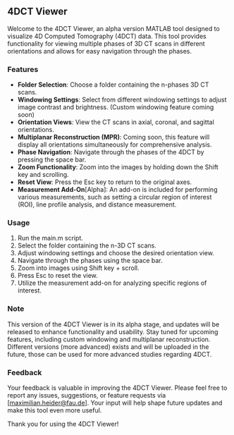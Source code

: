 ## 4DCT Viewer

Welcome to the 4DCT Viewer, an alpha version MATLAB tool designed to visualize 4D Computed Tomography (4DCT) data. This tool provides functionality for viewing multiple phases of 3D CT scans in different orientations and allows for easy navigation through the phases.

### Features
- **Folder Selection**: Choose a folder containing the n-phases 3D CT scans.
- **Windowing Settings**: Select from different windowing settings to adjust image contrast and brightness. (Custom windowing feature coming soon)
- **Orientation Views**: View the CT scans in axial, coronal, and sagittal orientations.
- **Multiplanar Reconstruction (MPR)**: Coming soon, this feature will display all orientations simultaneously for comprehensive analysis.
- **Phase Navigation**: Navigate through the phases of the 4DCT by pressing the space bar.
- **Zoom Functionality**: Zoom into the images by holding down the Shift key and scrolling.
- **Reset View**: Press the Esc key to return to the original axes.
- **Measurement Add-On**[Alpha]: An add-on is included for performing various measurements, such as setting a circular region of interest (ROI), line profile analysis, and distance measurement.

### Usage
1. Run the main.m script.
2. Select the folder containing the n-3D CT scans.
3. Adjust windowing settings and choose the desired orientation view.
4. Navigate through the phases using the space bar.
5. Zoom into images using Shift key + scroll.
6. Press Esc to reset the view.
7. Utilize the measurement add-on for analyzing specific regions of interest.

### Note
This version of the 4DCT Viewer is in its alpha stage, and updates will be released to enhance functionality and usability. Stay tuned for upcoming features, including custom windowing and multiplanar reconstruction. Different versions (more advanced) exists and will be uploaded in the future, those can be used for more advanced studies regarding 4DCT.

### Feedback
Your feedback is valuable in improving the 4DCT Viewer. Please feel free to report any issues, suggestions, or feature requests via [maximilian.heider@fau.de]. Your input will help shape future updates and make this tool even more useful.

Thank you for using the 4DCT Viewer!
